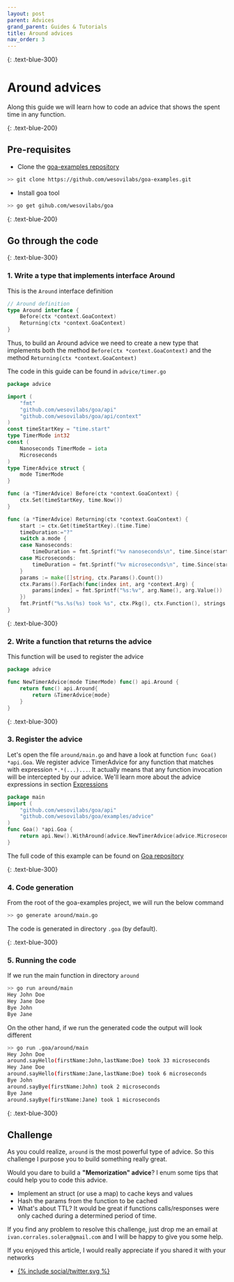 ```yaml
---
layout: post
parent: Advices
grand_parent: Guides & Tutorials
title: Around advices
nav_order: 3
---
```


{: .text-blue-300}
# Around advices

Along this guide we will learn how to code an advice that shows the spent time in any function.

{: .text-blue-200}
## Pre-requisites

- Clone the [goa-examples repository](https://github.com/wesovilabs/goa-examples.git)
```bash
>> git clone https://github.com/wesovilabs/goa-examples.git
```

- Install goa tool 
```bash
>> go get gihub.com/wesovilabs/goa
```

{: .text-blue-200}
## Go through the code

{: .text-blue-300}
### 1. Write a type that implements interface Around

This is the `Around` interface definition 
```go
// Around definition
type Around interface {
	Before(ctx *context.GoaContext)
    Returning(ctx *context.GoaContext)
}
```

Thus, to build an Around advice we need to create a new type that implements both the method  `Before(ctx *context.GoaContext)` and the method `Returning(ctx *context.GoaContext)`

The code in this guide can be found in `advice/timer.go`
```go
package advice

import (
    "fmt"
    "github.com/wesovilabs/goa/api"
    "github.com/wesovilabs/goa/api/context"
)
const timeStartKey = "time.start"
type TimerMode int32
const (
    Nanoseconds TimerMode = iota
    Microseconds
)
type TimerAdvice struct {
    mode TimerMode
}

func (a *TimerAdvice) Before(ctx *context.GoaContext) {
    ctx.Set(timeStartKey, time.Now())
}

func (a *TimerAdvice) Returning(ctx *context.GoaContext) {
    start := ctx.Get(timeStartKey).(time.Time)
    timeDuration:="?"
    switch a.mode {
    case Nanoseconds:
        timeDuration = fmt.Sprintf("%v nanoseconds\n", time.Since(start).Nanoseconds())
    case Microseconds:
        timeDuration = fmt.Sprintf("%v microseconds\n", time.Since(start).Microseconds())
    }
    params := make([]string, ctx.Params().Count())
    ctx.Params().ForEach(func(index int, arg *context.Arg) {
        params[index] = fmt.Sprintf("%s:%v", arg.Name(), arg.Value())
    })
    fmt.Printf("%s.%s(%s) took %s", ctx.Pkg(), ctx.Function(), strings.Join(params, ","),timeDuration)
}


```

{: .text-blue-300}
### 2. Write a function that returns the advice

This function will be used to register the advice

```go
package advice

func NewTimerAdvice(mode TimerMode) func() api.Around {
    return func() api.Around{
        return &TimerAdvice{mode}
    }
}
``` 

{: .text-blue-300}
### 3. Register the advice

Let's open the file `around/main.go` and have a look at function `func Goa() *api.Goa`.  We register advice TimerAdvice for any function that matches with expression `*.*(...)...`.  It actually means
that any function invocation will be intercepted by our advice. We'll learn more about the advice expressions in section [Expressions]()

```go
package main
import (
    "github.com/wesovilabs/goa/api"
    "github.com/wesovilabs/goa/examples/advice"
)
func Goa() *api.Goa {
    return api.New().WithAround(advice.NewTimerAdvice(advice.Microseconds), "*.*(...)...")
}
```


The full code of this example can be found on [Goa repository]()

{: .text-blue-300}
### 4. Code generation

From the root of the goa-examples project, we will run the below command

```bash
>> go generate around/main.go
```

The code is generated in directory `.goa` (by default). 

{: .text-blue-300}
### 5. Running the code

If we run the main function in directory `around` 

```bash
>> go run around/main
Hey John Doe
Hey Jane Doe
Bye John
Bye Jane
```

On the other hand,  if we run the generated code the output will look different

```bash
>> go run .goa/around/main
Hey John Doe
around.sayHello(firstName:John,lastName:Doe) took 33 microseconds
Hey Jane Doe
around.sayHello(firstName:Jane,lastName:Doe) took 6 microseconds
Bye John
around.sayBye(firstName:John) took 2 microseconds
Bye Jane
around.sayBye(firstName:Jane) took 1 microseconds
```

{: .text-blue-300}
## Challenge

As you could realize, `around` is the most powerful type of advice. So this challenge I purpose you to build something
really great.

Would you dare to build a **"Memorization" advice**?  I enum some tips that could help you to code this advice.

- Implement an struct (or use a map) to cache keys and values
- Hash the params from the function to be cached
- What's about TTL? It would be great if functions calls/responses were only cached during a determined period of time.


If you find any problem to resolve this challenge, just drop me an email at `ivan.corrales.solera@gmail.com` and I will
be happy to give you some help.


If you enjoyed this article, I would really appreciate if you shared it with your networks


<div class="socialme">
    <ul>
        <li class="twitter">
            <a href="https://twitter.com/intent/tweet?via={{site.data.social.twitter.username}}&url={{ site.data.social.twitter.url | uri_escape}}&text={{ site.data.social.twitter.message2 | uri_escape}}" target="_blank">
                {% include social/twitter.svg %}
            </a>
        </li>
    </ul>
</div>

